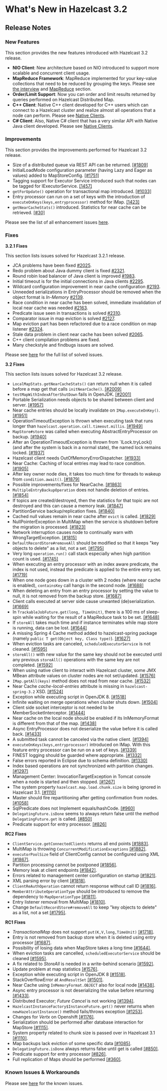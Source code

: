 # What's New in Hazelcast 3.2



## Release Notes

### New Features
This section provides the new features introduced with Hazelcast 3.2 release. 

-	**NIO Client**: New architecture based on NIO introduced to support more scalable and concurrent client usage.
-	**MapReduce Framework**: MapReduce implemented for your key-value collections that need to be reduced by grouping the keys. Please see [the interview](http://www.infoq.com/news/2014/02/hazelcast-mapreduce-api) and [MapReduce](#mapreduce) section.
-	**Order/Limit Support**: Now you can order and limit results returned by queries performed on Hazelcast Distributed Map.
-	**C++ Client**: Native C++ client developed for C++ users which can connect to a Hazelcast cluster and realize almost all operations that a node can perform. Please see [Native Clients](#native-clients).
-	**C# Client**: Also, Native C# client that has a very similar API with Native Java client developed. Please see [Native Clients](#native-clients).

### Improvements
This section provides the improvements performed for Hazelcast 3.2 release.

-	Size of a distributed queue via REST API can be returned. [[#1809]](https://github.com/hazelcast/hazelcast/pull/1809)	
-	InitialLoadMode configuration parameter (having Lazy and Eager as values) added to MapStoreConfig. [[#1751]](https://github.com/hazelcast/hazelcast/pull/1751)
-	Tagging support for Executor Service introduced such that nodes can be tagged for IExecutorService. [[1457]](https://github.com/hazelcast/hazelcast/issues/1457)
-	`getForUpdate()` operation for transactional map introduced. [[#1033]](https://github.com/hazelcast/hazelcast/issues/1033)
-	Entry processor can run on a set of keys with the introduction of `executeOnKeys(keys,entryprocessor)` method for IMap. [[1423]](https://github.com/hazelcast/hazelcast/pull/1423)
-	`getNearCacheStats()` introduced. Statistics for near cache can be retrieved. [[#30]](https://github.com/hazelcast/hazelcast/issues/30)

Please see the list of all enhancement issues [here](https://github.com/hazelcast/hazelcast/issues?labels=enhancement&milestone=29&page=3&state=closed).

### Fixes

**3.2.1 Fixes**

This section lists issues solved for Hazelcast 3.2.1 release.

-	JCA problems have been fixed [#2025](https://github.com/hazelcast/hazelcast/issues/2025).
-	Redo problem about Java dummy client is fixed [#2321](https://github.com/hazelcast/hazelcast/pull/2321).
-	Round robin load balancer of Java client is improved [#1983](https://github.com/hazelcast/hazelcast/pull/1983).
-	Initial timeout is for the initial connections in Java clients [#2295](https://github.com/hazelcast/hazelcast/pull/2295).
-	Wildcard configuration improvement in near cache configuration [#2193](https://github.com/hazelcast/hazelcast/pull/2193).
-	Unneeded serializations in EntryProcessor should be removed when the object format is *In-Memory* [#2139](https://github.com/hazelcast/hazelcast/issues/2139).
-	Race condition in near cache has been solved, immediate invalidation of local near cache was needed [#2163](https://github.com/hazelcast/hazelcast/issues/2163).
-	Predicate issue seen in transactions is solved [#2310](https://github.com/hazelcast/hazelcast/issues/2310).
-	Comparator issue in map eviction is solved [#2127](https://github.com/hazelcast/hazelcast/issues/2127).
-	Map eviction part has been refactored due to a race condition on map listener [#2324](https://github.com/hazelcast/hazelcast/issues/2324).
-	Stale data problem in client near cache has been solved [#2065](https://github.com/hazelcast/hazelcast/issues/2065).
-	C++ client compilation problems are fixed.
-	Many checkstyle and findbugs issues are solved.

Please see [here](https://github.com/hazelcast/hazelcast/issues?labels=defect&milestone=43&page=1&state=open) for the full list of solved issues.




**3.2 Fixes**

This section lists issues solved for Hazelcast 3.2 release.

-	`LocalMapStats.getNearCacheStats()` can return null when it is called before a map get that calls `initNearCache()`. [[#2009]](https://github.com/hazelcast/hazelcast/issues/2009)
-	`testMapWithIndexAfterShutDown` fails in OpenJDK. [[#2001]](https://github.com/hazelcast/hazelcast/issues/2001)
-	Portable Serialization needs objects to be shared between client and server. [[#1957]](https://github.com/hazelcast/hazelcast/issues/1957)
-	Near cache entries should be locally invalidate on `IMap.executeOnKey()`. [[#1951]](https://github.com/hazelcast/hazelcast/issues/1951)
-	OperationTimeoutException is thrown when executing task that runs longer than `hazelcast.operation.call.timeout.millis`. [[#1949]](https://github.com/hazelcast/hazelcast/issues/1949)
-	`MapStore#store` was called when executing AbstractEntryProcessor on backup. [[#1940]](https://github.com/hazelcast/hazelcast/issues/1940)
-	After an OperationTimeoutException is thrown from `ILock.tryLock()	 (and after the system is back in a normal state), the named lock remains locked. [[#1937]](https://github.com/hazelcast/hazelcast/issues/1937)
-	Hazelcast client needs OutOfMemoryErrorDispatcher. [[#1933]](https://github.com/hazelcast/hazelcast/issues/1933)
-	Near Cache: Caching of local entries may lead to race condition. [[#1905]](https://github.com/hazelcast/hazelcast/issues/1905)
-	After key owner node dies, it takes too much time for threads to wakeup from `condition.await()`. [[#1879]](https://github.com/hazelcast/hazelcast/issues/1879)
-	Possible improvements/fixes for NearCache. [[#1863]](https://github.com/hazelcast/hazelcast/issues/1863)
-	`MultipleEntryBackupOperation` does not handle deletion of entries. [[#1854]](https://github.com/hazelcast/hazelcast/issues/1854)
-	If topics are created/destroyed, then the statistics for that topic are not destroyed and this can cause a memory leak. [[#1847]](https://github.com/hazelcast/hazelcast/issues/1847)
-	PartitionService backup/replication fixes. [[#1840]](https://github.com/hazelcast/hazelcast/issues/1840)
-	Cached null values remain in near cache after `evict` is called. [[#1829]](https://github.com/hazelcast/hazelcast/issues/1829)
-	NullPointerException in MultiMap when the service is shutdown before the migration is processed. [[#1823]](https://github.com/hazelcast/hazelcast/issues/1823)
-	Network interruption causes node to continually warn with WrongTargetException. [[#1815]](https://github.com/hazelcast/hazelcast/issues/1815)
-	`DefaultRecordStore#removeAll` should be modified so that it keeps "key objects to delete" as a list, not a set. [[#1795]](https://github.com/hazelcast/hazelcast/issues/1795)
-	Very long `operation.run()` call stack especially when high partition count is used. [[#1745]](https://github.com/hazelcast/hazelcast/issues/1745)
-	When executing an entry processor with an index aware predicate, the index is not used, instead the predicate is applied to the entire entry set. [[#1719]](https://github.com/hazelcast/hazelcast/issues/1719)
-	When one node goes down in a cluster with 2 nodes (where near cache is enabled), `containsKey` call hangs in the second node. [[#1688]](https://github.com/hazelcast/hazelcast/issues/1688)
-	When deleting an entry from an entry processor by setting the value to null, it is not removed from the backup store. [[#1687]](https://github.com/hazelcast/hazelcast/issues/1687)
-	Client calls executed at server side cause unwanted (de)serialization. [[#1669]](https://github.com/hazelcast/hazelcast/issues/1669)
-	In `TrackableJobFuture.get(long, TimeUnit)`, there is a 100 ms of sleep-spin while waiting for the result of a MapReduce task to be set. [[#1648]](https://github.com/hazelcast/hazelcast/issues/1648)
-	If `storeAll` takes much time and if instance terminates while map store is running, data can be lost. [[#1644]](https://github.com/hazelcast/hazelcast/issues/1644)
-	A missing Spring 4 Cache method added to hazelcast-spring package (namely `public T get(Object key, Class type)`). [[#1627]](https://github.com/hazelcast/hazelcast/issues/1627)
-	When eviction tasks are canceled, `scheduledExecutorService` is not cleaned. [[#1595]](https://github.com/hazelcast/hazelcast/issues/1595)
-	`storeAll()` with new value for the same key should not be executed until any previous `storeAll()` operations with the same key are not completed. [[#1592]](https://github.com/hazelcast/hazelcast/issues/1592)
-	When using native client to interact with Hazelcast cluster, some JMX MBean attribute values on cluster nodes are not set/updated. [[#1576]](https://github.com/hazelcast/hazelcast/issues/1576)
-	`IMap.getAll(keys)` method does not read from near cache. [[#1532]](https://github.com/hazelcast/hazelcast/issues/1532)
-	Near Cache *cache-local-entries* attribute is missing in `hazelcast-spring-3.2` XSD. [[#1524]](https://github.com/hazelcast/hazelcast/issues/1524)
-	Exception while executing script in OpenJDK 8. [[#1518]](https://github.com/hazelcast/hazelcast/issues/1518)
-	Infinite waiting on merge operations when cluster shuts down. [[#1504]](https://github.com/hazelcast/hazelcast/issues/1504)
-	Client side socket interceptor is not needed to be MemberSocketInterceptor. [[#1444]](https://github.com/hazelcast/hazelcast/issues/1444)
-	Near cache on the local node should be enabled if its InMemoryFormat is different from that of the map. [[#1438]](https://github.com/hazelcast/hazelcast/issues/1438)
-	Async EntryProcessor does not deserialize the value before it is called back. [[#1433]](https://github.com/hazelcast/hazelcast/issues/1433)
-	A submitted task cannot be canceled via the native client. [[#1394]](https://github.com/hazelcast/hazelcast/issues/1394)
-	`executeOnKeys(keys,entryprocessor)` introduced on IMap. With this feature entry processor can be run on a set of keys. [[#1339]](https://github.com/hazelcast/hazelcast/issues/1339)
-	FINEST logging should be guarded where appropriate. [[#1332]](https://github.com/hazelcast/hazelcast/issues/1332)
-	False errors reported in Eclipse due to schema definition. [[#1330]](https://github.com/hazelcast/hazelcast/issues/1330)
-	Index based operations are not synchronized with partition changes. [[#1297]](https://github.com/hazelcast/hazelcast/issues/1297)
-	Management Center: InvocationTargetException in Tomcat console when a node is started and then stopped. [[#1267]](https://github.com/hazelcast/hazelcast/issues/1267)
-	The system property `hazelcast.map.load.chunk.size` is being ignored in Hazelcast 3.1. [[#1110]](https://github.com/hazelcast/hazelcast/issues/1110)
-	Master should fire repartitioning after getting confirmation from nodes. [[#1058]](https://github.com/hazelcast/hazelcast/issues/1058)
-	SqlPredicate does not Implement equals/hashCode. [[#960]](https://github.com/hazelcast/hazelcast/issues/960)
-	`DelegatingFuture.isDone` seems to always return false until the method `DelegatingFuture.get` is called. [[#850]](https://github.com/hazelcast/hazelcast/issues/850)
-	Predicate support for entry processor. [[#826]](https://github.com/hazelcast/hazelcast/issues/826)



**RC2 Fixes**

-	`ClientService.getConnectedClients` returns all end points [[#1883]](https://github.com/hazelcast/hazelcast/issues/1883).
-	MultiMap is throwing `ConcurrentModificationExceptions` [[#1882]](https://github.com/hazelcast/hazelcast/issues/1882).
-	`executorPoolSize` field of ClientConfig cannot be configured using XML [[#1867]](https://github.com/hazelcast/hazelcast/issues/1867).
-	Partition processing cannot be postponed [[#1856]](https://github.com/hazelcast/hazelcast/pull/1856).
-	Memory leak at client endpoints [[#1842]](https://github.com/hazelcast/hazelcast/pull/1842).
-	Errors related to management center configuration on startup [[#1821]](https://github.com/hazelcast/hazelcast/pull/1821).
-	XML parsing error by client [[#1818]](https://github.com/hazelcast/hazelcast/pull/1818).
-	`ClientReAuthOperation` cannot return response without call ID [[#1816]](https://github.com/hazelcast/hazelcast/issues/1816).
-	`MemberAttributeOperationType` should be introduced to remove the dependency to `MapOperationType` [[#1811]](https://github.com/hazelcast/hazelcast/pull/1811).
-	Entry listener removal from MultiMap [[#1810]](https://github.com/hazelcast/hazelcast/pull/1810).
-	Change `DefaultRecordStore#removeAll` to keep "key objects to delete" as a list, not a set [[#1795]](https://github.com/hazelcast/hazelcast/issues/1795).

**RC1 Fixes**

-	*TransactionalMap* does not support `put(K,V,long,TimeUnit)` [[#1718]](https://github.com/hazelcast/hazelcast/issues/1718).
-	Entry is not removed from backup store when it is deleted using entry processor [[#1687]](https://github.com/hazelcast/hazelcast/issues/1687).
-	Possibility of losing data when MapStore takes a long time [[#1644]](https://github.com/hazelcast/hazelcast/issues/1644).
-	When eviction tasks are cancelled, `scheduledExecutorService` should be cleaned	[[#1595]](https://github.com/hazelcast/hazelcast/issues/1595).
-	A fix related to *StoreAll* is needed in a write-behind scenario [[#1592]](https://github.com/hazelcast/hazelcast/issues/1592).
-	Update problem at map statistics [[#1576]](https://github.com/hazelcast/hazelcast/issues/1576).
-	Exception while executing script in OpenJDK 8 [[#1518]](https://github.com/hazelcast/hazelcast/issues/1518).
-	StackOverflowError at `AndResultSet` [[#1501]](https://github.com/hazelcast/hazelcast/issues/1501).
-	Near Cache using `InMemoryFormat.OBJECT` also for local node [[#1438]](https://github.com/hazelcast/hazelcast/issues/1438).
-	Async entry processor is not deserializing the value before returning [[#1433]](https://github.com/hazelcast/hazelcast/issues/1433).
-	Distributed Executor; *Future Cancel* is not working [[#1394]](https://github.com/hazelcast/hazelcast/issues/1394).
-	`HazelcastInstanceFactory$InstanceFuture.get()` never returns when `newHazelcastInstance()` method fails/throws exception [[#1253]](https://github.com/hazelcast/hazelcast/issues/1253).
-	Changes for *Vertx* on Openshift [[#1176]](https://github.com/hazelcast/hazelcast/pull/1176).
-	Serialization should be performed after database interaction for MapStore [[#1115]](https://github.com/hazelcast/hazelcast/issues/1115).
-	System property related to chunk size is passed over in Hazelcast 3.1 [[#1110]](https://github.com/hazelcast/hazelcast/issues/1110).
-	Map backups lack eviction of some specific data [[#1085]](https://github.com/hazelcast/hazelcast/issues/1085).
-	`DelegatingFuture.isDone` always returns false until get is called [[#850]](https://github.com/hazelcast/hazelcast/issues/850).
-	Predicate support for entry processor [[#826]](https://github.com/hazelcast/hazelcast/issues/826).
-	Full replication of Maps should be performed [[#360]](https://github.com/hazelcast/hazelcast/issues/360).


### Known Issues & Workarounds

Please see [here](https://github.com/hazelcast/hazelcast/issues?labels=&milestone=43&page=1&state=open) for the known issues.









